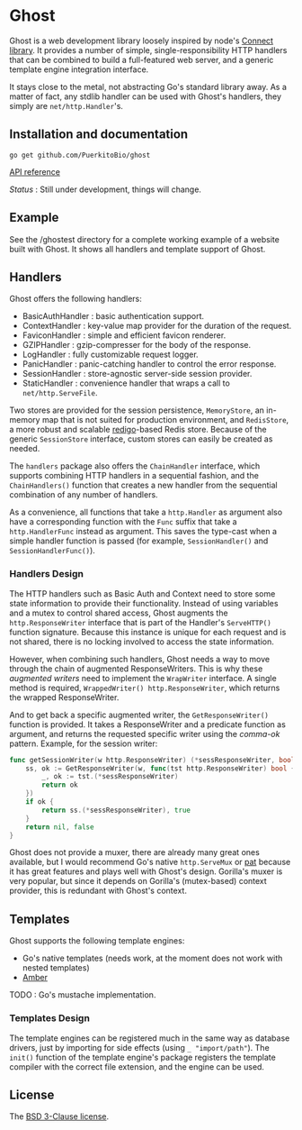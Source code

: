 # Ghost

Ghost is a web development library loosely inspired by node's [Connect library][connect]. It provides a number of simple, single-responsibility HTTP handlers that can be combined to build a full-featured web server, and a generic template engine integration interface.

It stays close to the metal, not abstracting Go's standard library away. As a matter of fact, any stdlib handler can be used with Ghost's handlers, they simply are `net/http.Handler`'s.

## Installation and documentation

`go get github.com/PuerkitoBio/ghost`

[API reference][godoc]

*Status* : Still under development, things will change.

## Example

See the /ghostest directory for a complete working example of a website built with Ghost. It shows all handlers and template support of Ghost.

## Handlers

Ghost offers the following handlers:

* BasicAuthHandler : basic authentication support.
* ContextHandler : key-value map provider for the duration of the request.
* FaviconHandler : simple and efficient favicon renderer.
* GZIPHandler : gzip-compresser for the body of the response.
* LogHandler : fully customizable request logger.
* PanicHandler : panic-catching handler to control the error response.
* SessionHandler : store-agnostic server-side session provider.
* StaticHandler : convenience handler that wraps a call to `net/http.ServeFile`.

Two stores are provided for the session persistence, `MemoryStore`, an in-memory map that is not suited for production environment, and `RedisStore`, a more robust and scalable [redigo][]-based Redis store. Because of the generic `SessionStore` interface, custom stores can easily be created as needed.

The `handlers` package also offers the `ChainHandler` interface, which supports combining HTTP handlers in a sequential fashion, and the `ChainHandlers()` function that creates a new handler from the sequential combination of any number of handlers.

As a convenience, all functions that take a `http.Handler` as argument also have a corresponding function with the `Func` suffix that take a `http.HandlerFunc` instead as argument. This saves the type-cast when a simple handler function is passed (for example, `SessionHandler()` and `SessionHandlerFunc()`).

### Handlers Design

The HTTP handlers such as Basic Auth and Context need to store some state information to provide their functionality. Instead of using variables and a mutex to control shared access, Ghost augments the `http.ResponseWriter` interface that is part of the Handler's `ServeHTTP()` function signature. Because this instance is unique for each request and is not shared, there is no locking involved to access the state information.

However, when combining such handlers, Ghost needs a way to move through the chain of augmented ResponseWriters. This is why these *augmented writers* need to implement the `WrapWriter` interface. A single method is required, `WrappedWriter() http.ResponseWriter`, which returns the wrapped ResponseWriter.

And to get back a specific augmented writer, the `GetResponseWriter()` function is provided. It takes a ResponseWriter and a predicate function as argument, and returns the requested specific writer using the *comma-ok* pattern. Example, for the session writer:

```Go
func getSessionWriter(w http.ResponseWriter) (*sessResponseWriter, bool) {
	ss, ok := GetResponseWriter(w, func(tst http.ResponseWriter) bool {
		_, ok := tst.(*sessResponseWriter)
		return ok
	})
	if ok {
		return ss.(*sessResponseWriter), true
	}
	return nil, false
}
```

Ghost does not provide a muxer, there are already many great ones available, but I would recommend Go's native `http.ServeMux` or [pat][] because it has great features and plays well with Ghost's design. Gorilla's muxer is very popular, but since it depends on Gorilla's (mutex-based) context provider, this is redundant with Ghost's context.

## Templates

Ghost supports the following template engines:

* Go's native templates (needs work, at the moment does not work with nested templates)
* [Amber][]

TODO : Go's mustache implementation.

### Templates Design

The template engines can be registered much in the same way as database drivers, just by importing for side effects (using `_ "import/path"`). The `init()` function of the template engine's package registers the template compiler with the correct file extension, and the engine can be used.

## License

The [BSD 3-Clause license][lic].

[connect]: https://github.com/senchalabs/connect
[godoc]: http://godoc.org/github.com/PuerkitoBio/ghost
[lic]: http://opensource.org/licenses/BSD-3-Clause
[redigo]: https://github.com/garyburd/redigo
[pat]: https://github.com/bmizerany/pat
[amber]: https://github.com/eknkc/amber
